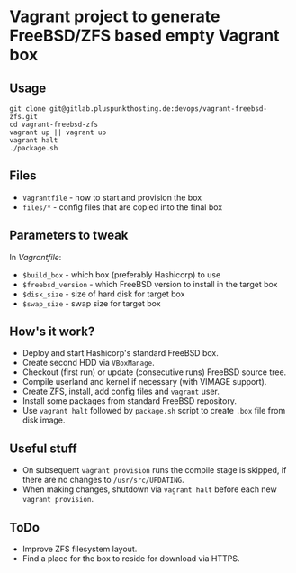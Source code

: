 Vagrant project to generate FreeBSD/ZFS based empty Vagrant box
===============================================================

Usage
-----
````
git clone git@gitlab.pluspunkthosting.de:devops/vagrant-freebsd-zfs.git
cd vagrant-freebsd-zfs
vagrant up || vagrant up
vagrant halt
./package.sh
````

Files
-----
* `Vagrantfile` - how to start and provision the box
* `files/*` - config files that are copied into the final box

Parameters to tweak
-------------------
In _Vagrantfile_:

* `$build_box` - which box (preferably Hashicorp) to use
* `$freebsd_version` - which FreeBSD version to install in the target box
* `$disk_size` - size of hard disk for target box
* `$swap_size` - swap size for target box

How's it work?
--------------
* Deploy and start Hashicorp's standard FreeBSD box.
* Create second HDD via `VBoxManage`.
* Checkout (first run) or update (consecutive runs) FreeBSD source tree.
* Compile userland and kernel if necessary (with VIMAGE support).
* Create ZFS, install, add config files and `vagrant` user.
* Install some packages from standard FreeBSD repository.
* Use `vagrant halt` followed by `package.sh` script to create `.box` file from disk image.

Useful stuff
------------
* On subsequent `vagrant provision` runs the compile stage is skipped, if there are no changes to `/usr/src/UPDATING`.
* When making changes, shutdown via `vagrant halt` before each new `vagrant provision`.

ToDo
----
* Improve ZFS filesystem layout.
* Find a place for the box to reside for download via HTTPS.
